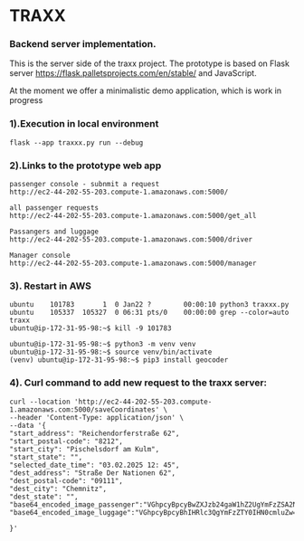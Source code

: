 # TRAXX 
### Backend server implementation.

This is the server side of the traxx project. 
The prototype is based on Flask server https://flask.palletsprojects.com/en/stable/ 
and JavaScript. 

At the moment we offer a minimalistic demo application, 
which is work in progress


### 1).Execution in local environment

```
flask --app traxxx.py run --debug
```
### 2).Links to the prototype web app

```
passenger console - subnmit a request
http://ec2-44-202-55-203.compute-1.amazonaws.com:5000/

all passenger requests
http://ec2-44-202-55-203.compute-1.amazonaws.com:5000/get_all

Passangers and luggage
http://ec2-44-202-55-203.compute-1.amazonaws.com:5000/driver

Manager console
http://ec2-44-202-55-203.compute-1.amazonaws.com:5000/manager
```


### 3). Restart in AWS
```
ubuntu    101783       1  0 Jan22 ?        00:00:10 python3 traxxx.py
ubuntu    105337  105327  0 06:31 pts/0    00:00:00 grep --color=auto traxx
ubuntu@ip-172-31-95-98:~$ kill -9 101783
```

```
ubuntu@ip-172-31-95-98:~$ python3 -m venv venv
ubuntu@ip-172-31-95-98:~$ source venv/bin/activate
(venv) ubuntu@ip-172-31-95-98:~$ pip3 install geocoder
```

### 4). Curl command to add new request to the traxx server:

```
curl --location 'http://ec2-44-202-55-203.compute-1.amazonaws.com:5000/saveCoordinates' \
--header 'Content-Type: application/json' \
--data '{
"start_address": "Reichendorferstraße 62",
"start_postal-code": "8212",
"start_city": "Pischelsdorf am Kulm",
"start_state": "",
"selected_date_time": "03.02.2025 12: 45",
"dest_address": "Straße Der Nationen 62",
"dest_postal-code": "09111",
"dest_city": "Chemnitz",
"dest_state": "",
"base64_encoded_image_passenger":"VGhpcyBpcyBwZXJzb24gaW1hZ2UgYmFzZSA2NA==",
"base64_encoded_image_luggage":"VGhpcyBpcyBhIHRlc3QgYmFzZTY0IHN0cmluZw=="

}'
```
